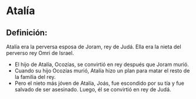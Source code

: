 # Atalía

## Definición: 

Atalía era la perversa esposa de Joram, rey de Judá. Ella era la nieta del perverso rey Omri de Israel.

* El hijo de Atalía, Ocozías, se convirtió en rey después que Joram murió.
* Cuando su hijo Ocozías murió, Atalía hizo un plan para matar el resto de la familia del rey.
* Pero el nieto más jóven de Atalía, Joás, fue escondido por su tía y fue salvado de ser asesinado. Luego, él se convirtió en rey de Judá.

